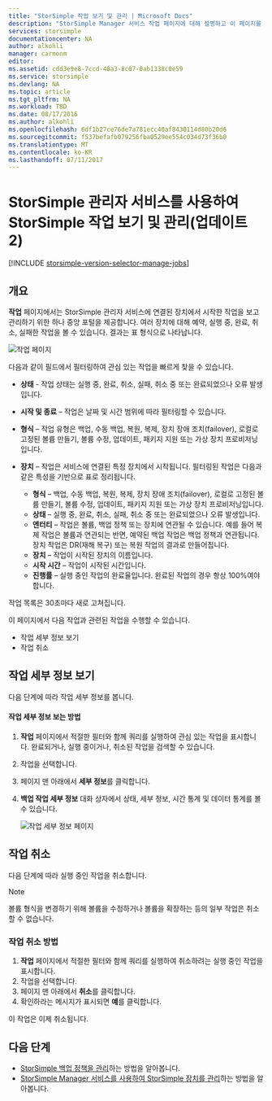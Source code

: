 ```yaml
---
title: "StorSimple 작업 보기 및 관리 | Microsoft Docs"
description: "StorSimple Manager 서비스 작업 페이지에 대해 설명하고 이 페이지를 사용하여 최근, 현재 및 예약된 백업 작업을 추적하는 방법을 설명합니다."
services: storsimple
documentationcenter: NA
author: alkohli
manager: carmonm
editor: 
ms.assetid: cdd3e9e8-7ccd-40a3-8c07-0ab1338c0e59
ms.service: storsimple
ms.devlang: NA
ms.topic: article
ms.tgt_pltfrm: NA
ms.workload: TBD
ms.date: 08/17/2016
ms.author: alkohli
ms.openlocfilehash: 6df1b27ce76de7a781ecc40af8430114d80b20d6
ms.sourcegitcommit: f537befafb079256fba0529ee554c034d73f36b0
ms.translationtype: MT
ms.contentlocale: ko-KR
ms.lasthandoff: 07/11/2017
---
```

# <a name="use-the-storsimple-manager-service-to-view-and-manage-storsimple-jobs-update-2"></a>StorSimple 관리자 서비스를 사용하여 StorSimple 작업 보기 및 관리(업데이트 2)
[!INCLUDE [storsimple-version-selector-manage-jobs](../../includes/storsimple-version-selector-manage-jobs.md)]

## <a name="overview"></a>개요
**작업** 페이지에서는 StorSimple 관리자 서비스에 연결된 장치에서 시작한 작업을 보고 관리하기 위한 하나 중앙 포털을 제공합니다. 여러 장치에 대해 예약, 실행 중, 완료, 취소, 실패한 작업을 볼 수 있습니다. 결과는 표 형식으로 나타납니다. 

![작업 페이지](./media/storsimple-manage-jobs-u2/jobs.png)

다음과 같이 필드에서 필터링하여 관심 있는 작업을 빠르게 찾을 수 있습니다.

* **상태** - 작업 상태는 실행 중, 완료, 취소, 실패, 취소 중 또는 완료되었으나 오류 발생입니다.
* **시작 및 종료** – 작업은 날짜 및 시간 범위에 따라 필터링할 수 있습니다.
* **형식** – 작업 유형은 백업, 수동 백업, 복원, 복제, 장치 장애 조치(failover), 로컬로 고정된 볼륨 만들기, 볼륨 수정, 업데이트, 패키지 지원 또는 가상 장치 프로비저닝입니다.
* **장치** – 작업은 서비스에 연결된 특정 장치에서 시작됩니다.
  필터링된 작업은 다음과 같은 특성을 기반으로 표로 정리됩니다.
  
  * **형식** – 백업, 수동 백업, 복원, 복제, 장치 장애 조치(failover), 로컬로 고정된 볼륨 만들기, 볼륨 수정, 업데이트, 패키지 지원 또는 가상 장치 프로비저닝입니다.
  * **상태** – 실행 중, 완료, 취소, 실패, 취소 중 또는 완료되었으나 오류 발생입니다.
  * **엔터티** – 작업은 볼륨, 백업 정책 또는 장치에 연관될 수 있습니다. 예를 들어 복제 작업은 볼륨과 연관되는 반면, 예약된 백업 작업은 백업 정책과 연관됩니다. 장치 작업은 DR(재해 복구) 또는 복원 작업의 결과로 만들어집니다.
  * **장치** – 작업이 시작된 장치의 이름입니다.
  * **시작 시간** – 작업이 시작된 시간입니다.
  * **진행률** – 실행 중인 작업의 완료율입니다. 완료된 작업의 경우 항상 100%여야 합니다.

작업 목록은 30초마다 새로 고쳐집니다.

이 페이지에서 다음 작업과 관련된 작업을 수행할 수 있습니다.

* 작업 세부 정보 보기
* 작업 취소

## <a name="view-job-details"></a>작업 세부 정보 보기
다음 단계에 따라 작업 세부 정보를 봅니다.

#### <a name="to-view-job-details"></a>작업 세부 정보 보는 방법
1. **작업** 페이지에서 적절한 필터와 함께 쿼리를 실행하여 관심 있는 작업을 표시합니다. 완료되거나, 실행 중이거나, 취소된 작업을 검색할 수 있습니다.
2. 작업을 선택합니다.
3. 페이지 맨 아래에서 **세부 정보**를 클릭합니다.
4. **백업 작업 세부 정보** 대화 상자에서 상태, 세부 정보, 시간 통계 및 데이터 통계를 볼 수 있습니다.
   
    ![작업 세부 정보 페이지](./media/storsimple-manage-jobs-u2/JobDetails.png)

## <a name="cancel-a-job"></a>작업 취소
다음 단계에 따라 실행 중인 작업을 취소합니다.

> [!NOTE]
> 볼륨 형식을 변경하기 위해 볼륨을 수정하거나 볼륨을 확장하는 등의 일부 작업은 취소할 수 없습니다.
> 
> 

### <a name="to-cancel-a-job"></a>작업 취소 방법
1. **작업** 페이지에서 적절한 필터와 함께 쿼리를 실행하여 취소하려는 실행 중인 작업을 표시합니다.
2. 작업을 선택합니다.
3. 페이지 맨 아래에서 **취소**를 클릭합니다.
4. 확인하라는 메시지가 표시되면 **예**를 클릭합니다.

이 작업은 이제 취소됩니다.

## <a name="next-steps"></a>다음 단계
* [StorSimple 백업 정책을 관리](storsimple-manage-backup-policies.md)하는 방법을 알아봅니다.
* [StorSimple Manager 서비스를 사용하여 StorSimple 장치를 관리](storsimple-manager-service-administration.md)하는 방법을 알아봅니다.

